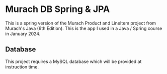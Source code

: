 # Murach DB Spring & JPA
This is a spring version of the Murach Product and LineItem project from Murach's Java (6th Edition). This is the app I used in a Java / Spring course in January 2024.

## Database
This project requires a MySQL database which will be provided at instruction time.
